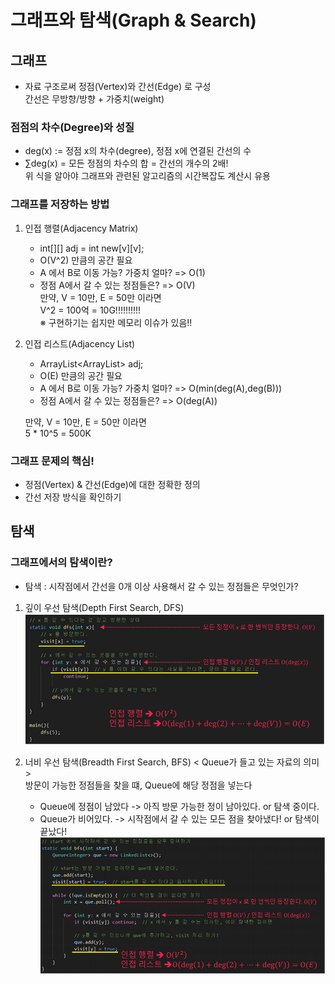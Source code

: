 # 그래프와 탐색(Graph & Search)

## 그래프
   - 자료 구조로써 정점(Vertex)와 간선(Edge) 로 구성   
     간선은 무방향/방향 + 가중치(weight)

### 점점의 차수(Degree)와 성질
   - deg(x) := 정점 x의 차수(degree), 정점 x에 연결된 간선의 수
   - ∑deg(x) = 모든 정점의 차수의 합 = 간선의 개수의 2배!   
   위 식을 알아야 그래프와 관련된 알고리즘의 시간복잡도 계산시 유용

### 그래프를 저장하는 방법
1. 인접 행렬(Adjacency Matrix)
   - int[][] adj = int new[v][v];
   - O(V^2) 만큼의 공간 필요
   - A 에서 B로 이동 가능? 가중치 얼마?
     => O(1)   
   - 정점 A에서 갈 수 있는 정점들은?
     => O(V)   
   만약, V = 10만, E = 50만 이라면   
   V^2 = 100억 = 10G!!!!!!!!!!   
※ 구현하기는 쉽지만 메모리 이슈가 있음!!

2. 인접 리스트(Adjacency List)
   - ArrayList<ArrayList<Integer>> adj;
   - O(E) 만큼의 공간 필요   
   - A 에서 B로 이동 가능? 가중치 얼마?
     => O(min(deg(A),deg(B)))   
   - 정점 A에서 갈 수 있는 정점들은?
     => O(deg(A))   
  
   만약, V = 10만, E = 50만 이라면   
   5 * 10^5 = 500K   

### 그래프 문제의 핵심!
   - 정점(Vertex) & 간선(Edge)에 대한 정확한 정의
   - 간선 저장 방식을 확인하기

## 탐색 
### 그래프에서의 탐색이란?
   - 탐색 : 시작점에서 간선을 0개 이상 사용해서 갈 수 있는 정점들은 무엇인가?

1. 깊이 우선 탐색(Depth First Search, DFS)
![img_1.png](img_1.png)

2. 너비 우선 탐색(Breadth First Search, BFS)
   < Queue가 들고 있는 자료의 의미 >   
   방문이 가능한 정점들을 찾을 떄, Queue에 해당 정점을 넣는다   
   - Queue에 정점이 남았다 -> 아직 방문 가능한 정이 남아있다. or 탐색 중이다.
   - Queue가 비어있다. -> 시작점에서 갈 수 있는 모든 점을 찾아냈다! or 탐색이 끝났다!
![img_2.png](img_2.png)
